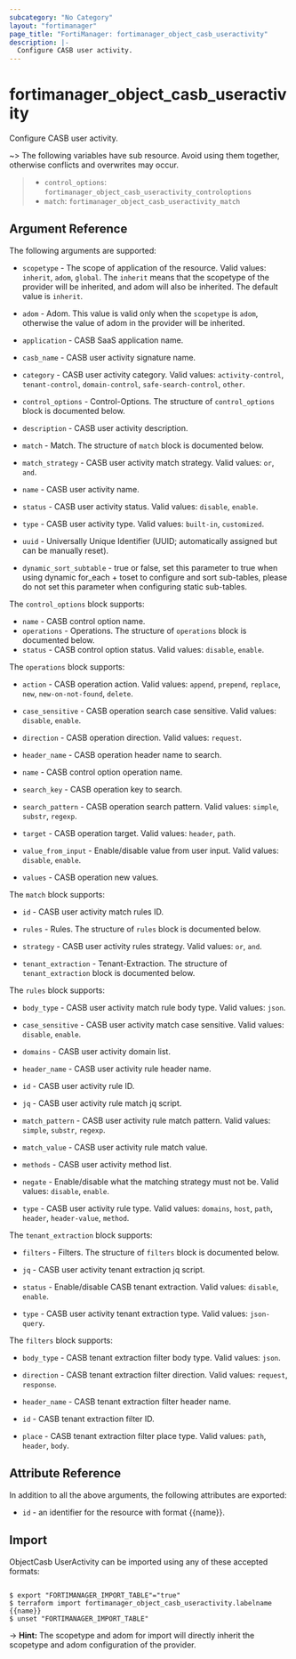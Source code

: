 ```yaml
---
subcategory: "No Category"
layout: "fortimanager"
page_title: "FortiManager: fortimanager_object_casb_useractivity"
description: |-
  Configure CASB user activity.
---
```


# fortimanager_object_casb_useractivity
Configure CASB user activity.

~> The following variables have sub resource. Avoid using them together, otherwise conflicts and overwrites may occur.
>- `control_options`: `fortimanager_object_casb_useractivity_controloptions`
>- `match`: `fortimanager_object_casb_useractivity_match`



## Argument Reference


The following arguments are supported:

* `scopetype` - The scope of application of the resource. Valid values: `inherit`, `adom`, `global`. The `inherit` means that the scopetype of the provider will be inherited, and adom will also be inherited. The default value is `inherit`.
* `adom` - Adom. This value is valid only when the `scopetype` is `adom`, otherwise the value of adom in the provider will be inherited.

* `application` - CASB SaaS application name.
* `casb_name` - CASB user activity signature name.
* `category` - CASB user activity category. Valid values: `activity-control`, `tenant-control`, `domain-control`, `safe-search-control`, `other`.

* `control_options` - Control-Options. The structure of `control_options` block is documented below.
* `description` - CASB user activity description.
* `match` - Match. The structure of `match` block is documented below.
* `match_strategy` - CASB user activity match strategy. Valid values: `or`, `and`.

* `name` - CASB user activity name.
* `status` - CASB user activity status. Valid values: `disable`, `enable`.

* `type` - CASB user activity type. Valid values: `built-in`, `customized`.

* `uuid` - Universally Unique Identifier (UUID; automatically assigned but can be manually reset).
* `dynamic_sort_subtable` - true or false, set this parameter to true when using dynamic for_each + toset to configure and sort sub-tables, please do not set this parameter when configuring static sub-tables.

The `control_options` block supports:

* `name` - CASB control option name.
* `operations` - Operations. The structure of `operations` block is documented below.
* `status` - CASB control option status. Valid values: `disable`, `enable`.


The `operations` block supports:

* `action` - CASB operation action. Valid values: `append`, `prepend`, `replace`, `new`, `new-on-not-found`, `delete`.

* `case_sensitive` - CASB operation search case sensitive. Valid values: `disable`, `enable`.

* `direction` - CASB operation direction. Valid values: `request`.

* `header_name` - CASB operation header name to search.
* `name` - CASB control option operation name.
* `search_key` - CASB operation key to search.
* `search_pattern` - CASB operation search pattern. Valid values: `simple`, `substr`, `regexp`.

* `target` - CASB operation target. Valid values: `header`, `path`.

* `value_from_input` - Enable/disable value from user input. Valid values: `disable`, `enable`.

* `values` - CASB operation new values.

The `match` block supports:

* `id` - CASB user activity match rules ID.
* `rules` - Rules. The structure of `rules` block is documented below.
* `strategy` - CASB user activity rules strategy. Valid values: `or`, `and`.

* `tenant_extraction` - Tenant-Extraction. The structure of `tenant_extraction` block is documented below.

The `rules` block supports:

* `body_type` - CASB user activity match rule body type. Valid values: `json`.

* `case_sensitive` - CASB user activity match case sensitive. Valid values: `disable`, `enable`.

* `domains` - CASB user activity domain list.
* `header_name` - CASB user activity rule header name.
* `id` - CASB user activity rule ID.
* `jq` - CASB user activity rule match jq script.
* `match_pattern` - CASB user activity rule match pattern. Valid values: `simple`, `substr`, `regexp`.

* `match_value` - CASB user activity rule match value.
* `methods` - CASB user activity method list.
* `negate` - Enable/disable what the matching strategy must not be. Valid values: `disable`, `enable`.

* `type` - CASB user activity rule type. Valid values: `domains`, `host`, `path`, `header`, `header-value`, `method`.


The `tenant_extraction` block supports:

* `filters` - Filters. The structure of `filters` block is documented below.
* `jq` - CASB user activity tenant extraction jq script.
* `status` - Enable/disable CASB tenant extraction. Valid values: `disable`, `enable`.

* `type` - CASB user activity tenant extraction type. Valid values: `json-query`.


The `filters` block supports:

* `body_type` - CASB tenant extraction filter body type. Valid values: `json`.

* `direction` - CASB tenant extraction filter direction. Valid values: `request`, `response`.

* `header_name` - CASB tenant extraction filter header name.
* `id` - CASB tenant extraction filter ID.
* `place` - CASB tenant extraction filter place type. Valid values: `path`, `header`, `body`.



## Attribute Reference

In addition to all the above arguments, the following attributes are exported:
* `id` - an identifier for the resource with format {{name}}.

## Import

ObjectCasb UserActivity can be imported using any of these accepted formats:
```

$ export "FORTIMANAGER_IMPORT_TABLE"="true"
$ terraform import fortimanager_object_casb_useractivity.labelname {{name}}
$ unset "FORTIMANAGER_IMPORT_TABLE"
```
-> **Hint:** The scopetype and adom for import will directly inherit the scopetype and adom configuration of the provider.
